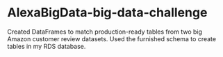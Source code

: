 # AlexaBigData-big-data-challenge
Created DataFrames to match production-ready tables from two big Amazon customer review datasets. Used the furnished schema to create tables in my RDS database.
